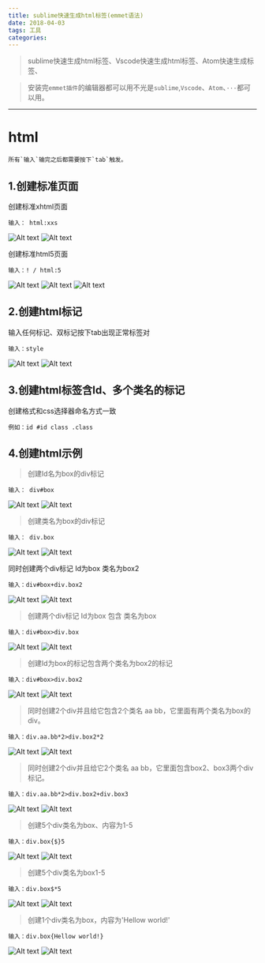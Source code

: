 ```yaml
---
title: sublime快速生成html标签(emmet语法)
date: 2018-04-03
tags: 工具
categories: 
---
```


> sublime快速生成html标签、Vscode快速生成html标签、Atom快速生成标签、

> 安装完`emmet插件`的编辑器都可以用不光是`sublime`,`Vscode`、`Atom`、`···`都可以用。

--------------------------------------------------------------------------------

# html 

```
所有`输入`输完之后都需要按下`tab`触发。
```

## 1.创建标准页面

创建标准xhtml页面

```
输入： html:xxs
```
![Alt text](/images/快速生成标签/1522718211956.png)
![Alt text](/images/快速生成标签/1522718277472.png)

创建标准html5页面

```
输入：! / html:5
```
![Alt text](/images/快速生成标签/1522718296457.png)
![Alt text](/images/快速生成标签/1522718931054.png)
![Alt text](/images/快速生成标签/1522718299058.png)

## 2.创建html标记

输入任何标记、双标记按下tab出现正常标签对

```
输入：style
```
![Alt text](/images/快速生成标签/1522718319279.png)
![Alt text](/images/快速生成标签/1522718321952.png)

## 3.创建html标签含Id、多个类名的标记

创建格式和css选择器命名方式一致

```
例如：id #id class .class
```
## 4.创建html示例

> 创建Id名为box的div标记

```
输入： div#box
```

![Alt text](/images/快速生成标签/1522718327988.png)
![Alt text](/images/快速生成标签/1522718330783.png)

> 创建类名为box的div标记

```
输入： div.box
```
![Alt text](/images/快速生成标签/1522718336462.png)
![Alt text](/images/快速生成标签/1522718339055.png)

同时创建两个div标记 Id为box 类名为box2

```
输入：div#box+div.box2
```
![Alt text](/images/快速生成标签/1522718347125.png)
![Alt text](/images/快速生成标签/1522718349049.png)

> 创建两个div标记 Id为box 包含 类名为box

```
输入：div#box>div.box
```

![Alt text](/images/快速生成标签/1522718353408.png)
![Alt text](/images/快速生成标签/1522718355668.png)

> 创建Id为box的标记包含两个类名为box2的标记

```
输入：div#box>div.box2
```

![Alt text](/images/快速生成标签/1522718398561.png)
![Alt text](/images/快速生成标签/1522718372306.png)

> 同时创建2个div并且给它包含2个类名 aa bb，它里面有两个类名为box的div。

```
输入：div.aa.bb*2>div.box2*2
```
![Alt text](/images/快速生成标签/1522718545113.png)
![Alt text](/images/快速生成标签/1522718549390.png)

> 同时创建2个div并且给它2个类名 aa bb，它里面包含box2、box3两个div标记。
```
输入：div.aa.bb*2>div.box2+div.box3
```
![Alt text](/images/快速生成标签/1522718553338.png)
![Alt text](/images/快速生成标签/1522718557137.png)

> 创建5个div类名为box、内容为1-5
```
输入：div.box{$}5
```
![Alt text](/images/快速生成标签/1522718560420.png)
![Alt text](/images/快速生成标签/1522719127477.png)

> 创建5个div类名为box1-5
```
输入：div.box$*5  
```
![Alt text](/images/快速生成标签/1522718567612.png)
![Alt text](/images/快速生成标签/1522718570030.png)

> 创建1个div类名为box，内容为'Hellow world!'
```
输入：div.box{Hellow world!}
```
![Alt text](/images/快速生成标签/1522718574598.png)
![Alt text](/images/快速生成标签/1522718576450.png)
